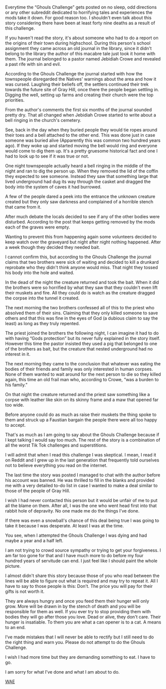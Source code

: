 Everytime the “Ghouls Challenge” gets posted on no sleep, odd directions or any other subreddit dedicated to horrifying tales and experiences the mods take it down. For good reason too. I shouldn't even talk about this story considering there have been at least forty nine deaths as a result of this challenge. 

If you haven't read the story, it's about someone who had to do a report on the origins of their town during highschool. During this person's school assignment they came across an old journal in the library, since it didn't belong to the library the author of this macabre tale just took it home with them. The journal belonged to a pastor named Jebidiah Crowe and revealed a past rife with sin and evil.

According to the Ghouls Challenge the journal started with how the townspeople disregarded the Natives' warnings about the area and how it was cursed. Laughing their beliefs off, the settlers continued their trek towards the future site of Gray Hill, once there the people began settling in. Digging the well, setting up farms and creating their church were the top priorities. 

From the author's comments the first six months of the journal sounded pretty dry. That all changed when Jebidiah Crowe started to write about a bell ringing in the church's cemetery.

See, back in the day when they buried people they would tie ropes around their toes and a bell attached to the other end. This was done just in case someone was buried alive (Apparently this was common two hundred years ago). If they woke up and started moving the bell would ring and everyone would come to dig them up. It's a pretty gruesome historical fact and one I had to look up to see if it was true or not. 

One night townspeople actually heard a bell ringing in the middle of the night and ran to dig the person up. When they removed the lid of the coffin they expected to see someone. Instead they saw that something large that lived underground had dug its way through the casket and dragged the body into the system of caves it had burrowed. 

A few of the people dared a peek into the entrance the unknown creature created but they only saw darkness and complained of a horrible stench that came from it.

After much debate the locals decided to see if any of the other bodies were disturbed. According to the post that keeps getting removed by the mods each of the graves were empty. 

Wanting to prevent this from happening again some volunteers decided to keep watch over the graveyard but night after night nothing happened. After a week though they decided they needed bait. 

I cannot confirm this, but according to the Ghouls Challenge the journal claims that two brothers were sick of waiting and decided to kill a drunkard reprobate who they didn't think anyone would miss. That night they tossed his body into the hole and waited. 

In the dead of the night the creature returned and took the bait. When it did the brothers were so horrified by what they saw that they couldn't even lift their muskets and fire. All they could do is watch as the creature dragged the corpse into the tunnel it created.

The next morning the two brothers confessed all of this to the priest who absolved them of their sins. Claiming that they only killed someone to save others and that this was fine in the eyes of God (a dubious claim to say the least) as long as they truly repented.

The priest joined the brothers the following night, I can imagine it had to do with having “Gods protection” but its never fully explained in the story itself. However this time the pastor insisted they used a pig that belonged to one of the brothers as bait, but the creature that nested underground had no interest in it.

The next morning they came to the conclusion that whatever was eating the bodies of their friends and family was only interested in human corpses. None of them wanted to wait around for the next person to die so they killed again, this time an old frail man who, according to Crowe, “was a burden to his family.”

On that night the creature returned and the priest saw something like a corpse with leather like skin on its skinny frame and a maw that opened far too wide.

Before anyone could do as much as raise their muskets the thing spoke to them and struck up a Faustian bargain the people there were all too happy to accept.

That's as much as I am going to say about the Ghouls Challenge because if I kept talking I would say too much. The rest of the story is a combination of all the worst Tik Tok challenges and superstitions.

I will admit that when I read this challenge I was skeptical. I mean, I read it on Reddit and I grew up in the last generation that frequently told ourselves not to believe everything you read on the internet.

The last time the story was posted I managed to chat with the author before his account was banned. He was thrilled to fill in the blanks and provided me with a very detailed to-do list in case I wanted to make a deal similar to those of the people of Gray Hill. 

I wish I had never contacted this person but it would be unfair of me to put all the blame on them. After all, I was the one who went head first into that rabbit hole of depravity. No one made me do the things I’ve done.

If there was even a snowball's chance of this deal being true I was going to take it because I was desperate. At least I was at the time. 

You see, when I attempted the Ghouls Challenge I was dying and had maybe a year and a half left.

I am not trying to crowd source sympathy or trying to get your forgiveness. I am far too gone for that and I have much more to do before my four hundred years of servitude can end. I just feel like I should paint the whole picture.

I almost didn't share this story because those of you who read between the lines will be able to figure out what is required and may try to repeat it. All I have to say to those people is this: Don’t. The price you will pay for their gifts is not worth it.

They are always hungry and once you feed them their hunger will only grow. More will be drawn in by the stench of death and you will be responsible for them as well. If you ever try to stop providing them with bodies they will go after those you love. Dead or alive, they don't care. Their hunger is insatiable. To them you are what a can opener is to a cat. A means to an end.

I’ve made mistakes that I will never be able to rectify but I still need to do the right thing and warn you. Please do not attempt to do the Ghouls Challenge.

I wish I had more time but they are demanding something to eat. I have to go.

I am sorry for what I’ve done and what I am about to do. 

[WAE](https://www.reddit.com/r/WhisperAlleyEchos/)